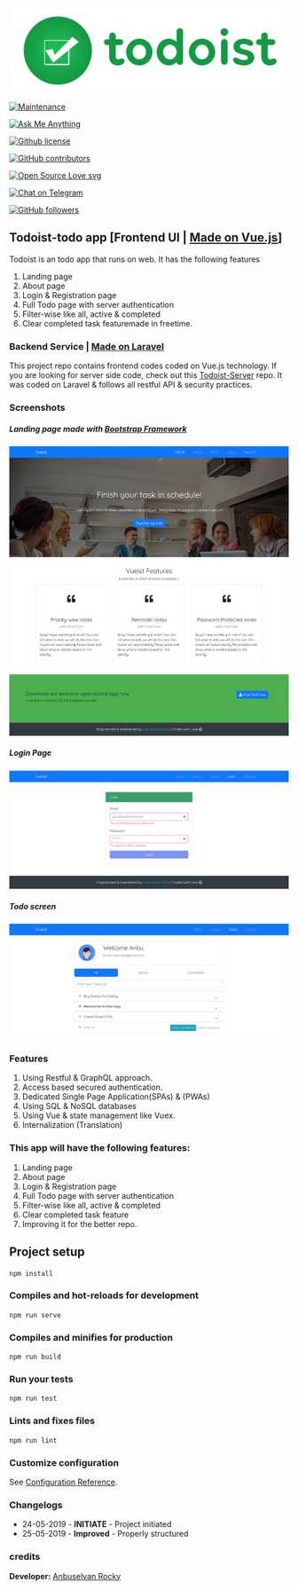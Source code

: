 <p align="center">

<a href="https://github.com/anburocky3/todoist-ui/" title="Todoist Logo"> <img src="./screenshots/todoist-logo.png?raw=true" alt="Todoist Logo" /></a>

<a href="https://github.com/anburocky3/todoist-ui/graphs/commit-activity" title=""> <img src="https://img.shields.io/badge/Maintained%3F-yes-green.svg" alt="Maintenance" /></a>

<a href="https://github.com/anburocky3/todoist-ui" title="Ask Me Anything"> <img src="https://img.shields.io/badge/Ask%20me-anything-1abc9c.svg" alt="Ask Me Anything" /></a>

<a href="https://github.com/anburocky3/todoist-ui/blob/master/LICENSE" title="Github license"> <img src="https://img.shields.io/github/license/anburocky3/todoist-ui.svg" alt="Github license" /></a>

<a href="https://GitHub.com/anburocky3/todoist-ui/graphs/contributors/" title="GitHub contributors"> <img src="https://img.shields.io/github/contributors/anburocky3/todoist-ui.svg" alt="GitHub contributors" /></a>

<a href="https://github.com/ellerbrock/open-source-badges/" title="Open Source Love svg"> <img src="https://badges.frapsoft.com/os/v2/open-source.svg?v=103" alt="Open Source Love svg" /></a>

<a href="https://t.me/anbuselvanrocky" title="Chat on Telegram"> <img src="https://img.shields.io/badge/Chat%20on%20Telegram-informational.svg?logo=telegram" alt="Chat on Telegram" /></a>

<a href="https://github.com/anburocky3?tab=followers" title="GitHub followers"> <img src="https://img.shields.io/github/followers/anburocky3.svg?style=social&label=Follow&maxAge=2592000" alt="GitHub followers" /></a>

<!-- ![Todoist Logo](/screenshots/todoist-logo.png?raw=true "Todoist Logo") -->

<!-- [![Maintenance](https://img.shields.io/badge/Maintained%3F-yes-green.svg)](https://github.com/anburocky3/todoist-ui/graphs/commit-activity) -->
<!-- [![Ask Me Anything !](https://img.shields.io/badge/Ask%20me-anything-1abc9c.svg)](https://github.com/anburocky3/todoist-ui) -->
<!-- [![Github license](https://img.shields.io/github/license/anburocky3/todoist-ui.svg)](https://github.com/anburocky3/todoist-ui/blob/master/LICENSE) -->
<!-- [![GitHub contributors](https://img.shields.io/github/contributors/anburocky3/todoist-ui.svg)](https://GitHub.com/anburocky3/todoist-ui/graphs/contributors/) -->
<!-- [![Open Source Love svg](https://badges.frapsoft.com/os/v2/open-source.svg?v=103)](https://github.com/ellerbrock/open-source-badges/) -->
<!-- [![Chat on Telegram](https://img.shields.io/badge/Chat on Telegram-informational.svg?logo=telegram)](https://t.me/anbuselvanrocky) -->
<!-- [![GitHub followers](https://img.shields.io/github/followers/anburocky3.svg?style=social&label=Follow&maxAge=2592000)](https://github.com/anburocky3?tab=followers) -->
 </p>

## Todoist-todo app [Frontend UI | [Made on Vue.js](www.vuejs.org)]

Todoist is an todo app that runs on web. It has the following features

1. Landing page
2. About page
3. Login & Registration page
4. Full Todo page with server authentication
5. Filter-wise like all, active & completed
6. Clear completed task featuremade in freetime.

### Backend Service | [Made on Laravel](www.laravel.com)

This project repo contains frontend codes coded on Vue.js technology. If you are looking for server side code, check out this [Todoist-Server](https://github.com/anburocky3/todoist-server) repo. It was coded on Laravel & follows all restful API & security practices.

### Screenshots

##### Landing page made with [Bootstrap Framework](www.getbootstrap.com)

![Homepage](/screenshots/1.png?raw=true "Homepage")

##### Login Page

![Loginpage](/screenshots/2.png?raw=true "Login Page")

##### Todo screen

![Todoapp](/screenshots/3.png?raw=true "Todoapp")

### Features

1. Using Restful & GraphQL approach.
2. Access based secured authentication.
3. Dedicated Single Page Application(SPAs) & (PWAs)
4. Using SQL & NoSQL databases
5. Using Vue & state management like Vuex.
6. Internalization (Translation)

### This app will have the following features:

1. Landing page
2. About page
3. Login & Registration page
4. Full Todo page with server authentication
5. Filter-wise like all, active & completed
6. Clear completed task feature
7. Improving it for the better repo.

## Project setup

```
npm install
```

### Compiles and hot-reloads for development

```
npm run serve
```

### Compiles and minifies for production

```
npm run build
```

### Run your tests

```
npm run test
```

### Lints and fixes files

```
npm run lint
```

### Customize configuration

See [Configuration Reference](https://cli.vuejs.org/config/).

### Changelogs

- 24-05-2019 - **INITIATE** - Project initiated
- 25-05-2019 - **Improved** - Properly structured

### credits

**Developer:** [Anbuselvan Rocky](https://fb.me/anburocky3)
